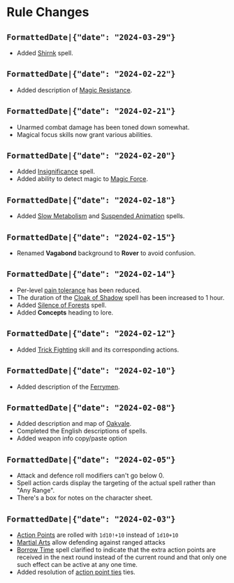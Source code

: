# Rule Changes

## `FormattedDate|{"date": "2024-03-29"}`

* Added [Shirnk](spell:shrink) spell.


## `FormattedDate|{"date": "2024-02-22"}`

* Added description of [Magic Resistance](skill:magic_resistance).


## `FormattedDate|{"date": "2024-02-21"}`

* Unarmed combat damage has been toned down somewhat.
* Magical focus skills now grant various abilities.

## `FormattedDate|{"date": "2024-02-20"}`

* Added [Insignificance](spell:insignificance) spell.
* Added ability to detect magic to [Magic Force](skill:magic_force).


## `FormattedDate|{"date": "2024-02-18"}`

* Added [Slow Metabolism](spell:slow_metabolism) and [Suspended Animation](spell:suspended_animation) spells.


## `FormattedDate|{"date": "2024-02-15"}`

* Renamed **Vagabond** background to **Rover** to avoid confusion.

## `FormattedDate|{"date": "2024-02-14"}`

* Per-level [pain tolerance](character:fp) has been reduced.
* The duration of the [Cloak of Shadow](spell:cloak_of_shadow) spell has been increased to 1 hour.
* Added [Silence of Forests](spell:silence_of_forests) spell.
* Added **Concepts** heading to lore.


## `FormattedDate|{"date": "2024-02-12"}`
* Added [Trick Fighting](skill:trick_fighting) skill and its corresponding actions.


## `FormattedDate|{"date": "2024-02-10"}`

* Added description of the [Ferrymen](world:realms:dragon_straits:organisations:ferrymen).

## `FormattedDate|{"date": "2024-02-08"}`

* Added description and map of [Oakvale](world:realms:dragon_straits:settlements:oakvale).
* Completed the English descriptions of spells.
* Added weapon info copy/paste option

## `FormattedDate|{"date": "2024-02-05"}`

* Attack and defence roll modifiers can't go below 0.
* Spell action cards display the targeting of the actual spell rather than "Any Range".
* There's a box for notes on the character sheet.

## `FormattedDate|{"date": "2024-02-03"}`

* [Action Points](rule:combat) are rolled with `1d10!+10` instead of `1d10+10`
* [Martial Arts](skill:martial_arts) allow defending against ranged attacks
* [Borrow Time](spell:borrow_time) spell clarified to indicate that the extra action points are received in the next round instead of the current round and that only one such effect can be active at any one time.
* Added resolution of [action point ties](rule:combat) ties.
